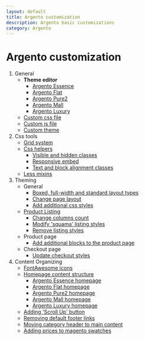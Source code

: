 ```yaml
---
layout: default
title: Argento customization
description: Argento basic customizations
category: Argento
---
```


# Argento customization

 1. General
    - **Theme editor**
      - [Argento Essence](/m2/argento/essence/theme-editor/)
      - [Argento Flat](/m2/argento/flat/theme-editor/)
      - [Argento Pure2](/m2/argento/pure2/theme-editor/)
      - [Argento Mall](/m2/argento/mall/theme-editor/)
      - [Argento Luxury](/m2/argento/luxury/theme-editor/)
    - [Custom css file](custom-css/)
    - [Custom js file](custom-js/)
    - [Custom theme](custom-theme/)
 2. Css tools
    - [Grid system](grid-system/)
    - [Css helpers](css-helpers/)
        - [Visible and hidden classes](css-helpers/#visible-and-hidden-classes)
        - [Responsive embed](css-helpers/#responsive-embed)
        - [Text and block alignment classes](css-helpers/#text-and-block-alignment-classes)
    - [Less mixins](less-mixins/)
 3. Theming
    - General
        - [Boxed, full-width and standard layout types](boxed-full-width-and-standard-layout-types/)
        - [Change page layout](change-page-layout/)
        - [Add additional css styles](add-additional-css-styles/)
    - [Product Listing](change-product-listing-styles/)
        - [Change columns count](change-product-listing-styles/#columns-count)
        - [Modify 'squama' listing styles](change-product-listing-styles/#squama-listing-styles)
        - [Remove listing styles](change-product-listing-styles/#remove-listing-styles)
    - Product page
        - [Add additional blocks to the product page](add-additional-blocks-to-the-product-page/)
    - Checkout page
        - [Update checkout styles](checkout-styles/)
 4. Content Organizing
    -   [FontAwesome icons](icons/)
    -   [Homepage content structure](homepage-content/)
        - [Argento Essence homepage](/m2/argento/essence/page-structure/homepage/)
        - [Argento Flat homepage](/m2/argento/flat/page-structure/homepage/)
        - [Argento Pure2 homepage](/m2/argento/pure2/page-structure/homepage/)
        - [Argento Mall homepage](/m2/argento/mall/page-structure/homepage/)
        - [Argento Luxury homepage](/m2/argento/luxury/page-structure/homepage/)
    -   [Adding 'Scroll Up' button](add-scroll-up/)
    -   [Removing default footer links](removing-default-footer-links/)
    -   [Moving category header to main content](moving-category-header-to-main-content/)
    -   [Adding prices to magento swatches](adding-prices-to-magento-swatches/)
